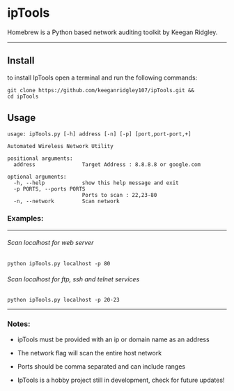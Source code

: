 # ipTools

Homebrew is a Python based network auditing toolkit by Keegan Ridgley.
 
---

## Install

to install IpTools open a terminal and run the following commands:

``` 
git clone https://github.com/keeganridgley107/ipTools.git &&
cd ipTools
```



## Usage

```
usage: ipTools.py [-h] address [-n] [-p] [port,port-port,+]

Automated Wireless Network Utility

positional arguments:
  address               Target Address : 8.8.8.8 or google.com

optional arguments:
  -h, --help            show this help message and exit
  -p PORTS, --ports PORTS
                        Ports to scan : 22,23-80
  -n, --network         Scan network
  ```
  
### Examples:

---

###### Scan localhost for web server 

```python ipTools.py localhost -p 80```

###### Scan localhost for ftp, ssh and telnet services 

```python ipTools.py localhost -p 20-23```

---

### Notes:

- ipTools must be provided with an ip or domain name as an address

- The network flag will scan the entire host network

- Ports should be comma separated and can include ranges 

- IpTools is a hobby project still in development, check for future updates! 

